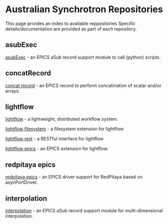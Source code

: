 # Australian Synchrotron Repositories

This page privides an index to available reppositories
Specific details/documentation are provided as part of each repository.


## asubExec

[asubExec](https://github.com/AustralianSynchrotron/asubExec) - an EPICS aSub record support module to call (python) scripts.


## concatRecord

[concat record](https://github.com/AustralianSynchrotron/concat-record)  - an EPICS record to perform concatination of scalar and/or arrays.


## lightflow

[lightflow](https://github.com/AustralianSynchrotron/lightflow)  - a lightweight, distributed workflow system.

[lightflow filesystem](https://github.com/AustralianSynchrotron/lightflow-filesystem) - a filesystem extension for lightflow 

[lightflow rest](https://github.com/AustralianSynchrotron/lightflow-rest)  - a RESTful interface for lightflow 

[lightflow epics](https://github.com/AustralianSynchrotron/lightflow-epics)  - an EPICS extension for lightflow.


## redpitaya epics

[redpitaya epics](https://github.com/AustralianSynchrotron/redpitaya-epics)  - an EPICS driver support for RedPitaya based on asynPortDriver.


## interpolation

[interpolation](https://github.com/AustralianSynchrotron/interpolation) - an EPICS aSub record support module for multi-dimensional interpolation.

